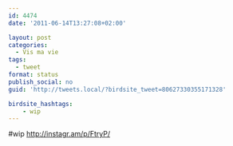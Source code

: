 ```yaml
---
id: 4474
date: '2011-06-14T13:27:08+02:00'

layout: post
categories:
  - Vis ma vie
tags:
  - tweet
format: status
publish_social: no
guid: 'http://tweets.local/?birdsite_tweet=80627330355171328'

birdsite_hashtags:
    - wip
---
```


\#wip http://instagr.am/p/FtryP/